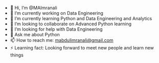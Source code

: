 - 👋 Hi, I’m @MAImranali
- 🔭 I’m currently working on Data Engineering
- 🌱 I’m currently learning Python and Data Engineering and Analytics
- 👯 I’m looking to collaborate on Advanced Python learning 
- 🤔 I’m looking for help with Data Engineering
- 💬 Ask me about Python
- 📫 How to reach me: mabdulimranali@gmail.com
- ⚡ Learning fact: Looking forward to meet new people and learn new things
<!---
MAImranali/MAImranali is a ✨ special ✨ repository because its `README.md` (this file) appears on your GitHub profile.
You can click the Preview link to take a look at your changes.
--->
